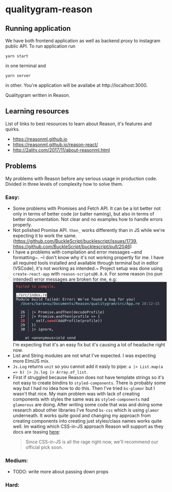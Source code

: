 # qualitygram-reason

## Running application

We have both frontend application as well as backend proxy to instagram public API.
To run application run

```
yarn start
```

in one terminal and

```
yarn server
```

in other. You're application will be availabe at http://localhost:3000.

Qualitygram written in Reason.

## Learning resources

List of links to best resources to learn about Reason, it's features and quirks.

* https://reasonml.github.io
* https://reasonml.github.io/reason-react/
* http://2ality.com/2017/11/about-reasonml.html

## Problems

My problems with Reason before any serious usage in production code. Divided in three levels of complexity how to solve them.

### Easy:

* Some problems with Promises and Fetch API. It can be a lot better not only in terms of better code (or batter naming), but also in terms of better documentation. Not clear and no examples how to handle errors properly.
* Not polished Promise API. `then_` works differently than in JS while we're expecting it to work the same. (https://github.com/BuckleScript/bucklescript/issues/1739, https://github.com/BuckleScript/bucklescript/pull/2046)
* I have a problems with compilation and error messages ~and formatting~. ~I don't know why it's not working propertly for me. I have all required tools installed and available through terminal but in editor (VSCode), it's not working as intended.~ Project setup was done using `create-react-app` with `reason-scripts@0.8.0`. For some reason (no pun intended) error messages are broken for me, e.g:
  ![Example error 1](/assets/error_1.png)
  I'm expecting that it's an easy fix but it's causing a lot of headache right now.
* List and String modules are not what I've expected. I was expecting more Elm/JS mix.
* `Js.Log` returns `unit` so you cannot add it easly to pipe: `a |> List.map(a => b) |> Js.log |> Array.of_list`.
* First if struggled because Reason does not have template strings so it's not easy to create bindins to `styled-components`. There is probably some way but I had no idea how to do this. Then I've tried `bs-glomor` but I wasn't that nice. My main problem was with lack of creating components with styles the same was as `styled-components` nad `glamorous` are doing. After writing some code that was and doing some research about other libraries I've found `bs-css` which is using `glamor` underneath. It works quite good and changing my approach from creating components into creating just styles/class names works quite well. Im waiting which CSS-in-JS approach Reason will support as they docs are teasing [here](https://reasonml.github.io/reason-react/docs/en/style.html#docsNav):
  > Since CSS-in-JS is all the rage right now, we'll recommend our official pick soon.

### Medium:

* TODO: write more about passing down props

### Hard:
